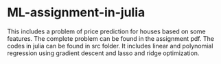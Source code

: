# ML-assignment-in-julia
This includes a problem of price prediction for houses based on some features. The complete problem can be found in the assignment pdf. The codes in julia can be found in src folder.
It includes linear and polynomial regression using gradient descent and lasso and ridge optimization.
